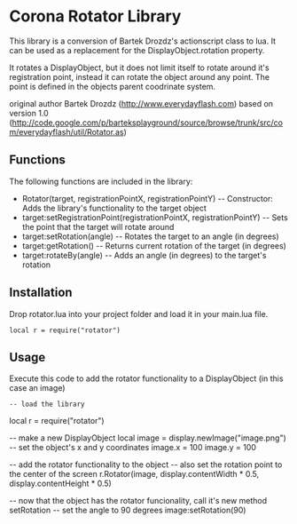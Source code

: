 Corona Rotator Library
==================================

This library is a conversion of Bartek Drozdz's actionscript class to lua. It can be used as a 
replacement for the DisplayObject.rotation property.

It rotates a DisplayObject, but it does not limit itself to rotate around it's 
registration point, instead it can rotate the object around any point. The point is
defined in the objects parent coodrinate system.

original author Bartek Drozdz (http://www.everydayflash.com)
based on version 1.0 (http://code.google.com/p/barteksplayground/source/browse/trunk/src/com/everydayflash/util/Rotator.as)

Functions
---------

The following functions are included in the library:

*	Rotator(target, registrationPointX, registrationPointY)
	-- Constructor: Adds the library's functionality to the target object
*	target:setRegistrationPoint(registrationPointX, registrationPointY)
	-- Sets the point that the target will rotate around
*   target:setRotation(angle)
	-- Rotates the target to an angle (in degrees)
*	target:getRotation()
	-- Returns current rotation of the target (in degrees)
*	target:rotateBy(angle)
	-- Adds an angle (in degrees) to the target's rotation

Installation
-----------

Drop rotator.lua into your project folder and load it in your main.lua file.
    
	local r = require("rotator")

Usage
-----

Execute this code to add the rotator functionality to a DisplayObject (in this case an image)

	-- load the library
   local r = require("rotator")

   -- make a new DisplayObject
   local image = display.newImage("image.png")
   -- set the object's x and y coordinates
   image.x = 100
   image.y = 100
  
   -- add the rotator functionality to the object
   -- also set the rotation point to the center of the screen
   r.Rotator(image, display.contentWidth * 0.5, display.contentHeight * 0.5)
   
   -- now that the object has the rotator funcionality, call it's new method setRotation
   -- set the angle to 90 degrees
   image:setRotation(90)